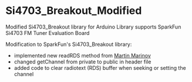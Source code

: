 # Si4703_Breakout_Modified
Modified Si4703_Breakout library for Arduino
Library supports SparkFun Si4703 FM Tuner Evaluation Board

Modification to SparkFun's Si4703_Breakout library:
- implemented new readRDS method from [Martin Marinov](https://github.com/martinmarinov/AATMEGA644PandSi4703.git)
- changed getChannel from private to public in header file
- added code to clear radiotext (RDS) buffer when seeking or setting the channel

